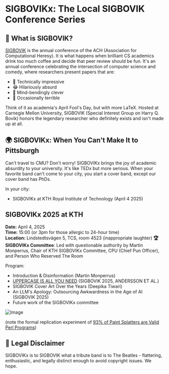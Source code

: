 # SIGBOVIKx: The Local SIGBOVIK Conference Series

## 🤔 What is SIGBOVIK?

[SIGBOVIK](https://sigbovik.org/) is the annual conference of the ACH (Association for Computational Heresy). It is what happens when brilliant CS academics drink too much coffee and decide that peer review should be fun. It's an annual conference celebrating the intersection of computer science and comedy, where researchers present papers that are:

- 🧠 Technically impressive
- 😂 Hilariously absurd
- 🤯 Mind-bendingly clever
- 💩 Occasionally terrible

Think of it as academia's April Fool's Day, but with more LaTeX. Hosted at Carnegie Mellon University, SIGBOVIK (Special Interest Group on Harry Q. Bovik) honors the legendary researcher who definitely exists and isn't made up at all.

## 🌍 SIGBOVIKx: When You Can't Make It to Pittsburgh

Can't travel to CMU? Don't worry! SIGBOVIKx brings the joy of academic absurdity to your university. It's like TEDx but more serious. When your favorite band can't come to your city, you start a cover band, except our cover band has PhDs.

In your city:

- SIGBOVIKx at KTH Royal Institute of Technology (April 4 2025)

## SIGBOVIKx 2025 at KTH

**Date:** April 4, 2025  
**Time:** 15:00 (or 3pm for those allergic to 24-hour time)  
**Location:** Lindstedtsvägen 5, TCS, room 4523 (inappropriate laughter)
**🏆 SIGBOVIKx Committee**: Led with questionable authority by Martin Monperrus, Chair of KTH SIGBOVIKx Committee, CPU (Chief Pun Officer), and Person Who Reserved The Room

Program:
- Introduction & Disinformation (Martin Monperrus)
- [UPPERCASE IS ALL YOU NEED](https://github.com/ASSERT-KTH/UPPERCASE_IS_ALL_YOU_NEED/blob/main/SIGBOVIK_2025__UPPERCASE_IS_ALL_YOU_NEED.pdf) (SIGBOVIK 2025, ANDERSSON ET AL.)
- SIGBOVIK Cover Art Over the Years (Deepika Tiwari)
- An LLM's Apology: Outsourcing Awkwardness in the Age of AI (SIGBOVIK 2025)
- Future work of the SIGBOVIKx committee

![Image](https://github.com/user-attachments/assets/1d469136-04f0-4a0e-965a-3480c84d305a)

(note the formal replication experiment of [93% of Paint Splatters are Valid Perl Programs](https://www.mcmillen.dev/sigbovik/))

## 💼 Legal Disclaimer

SIGBOVIKx is to SIGBOVIK what a tribute band is to The Beatles - flattering, enthusiastic, and legally distinct enough to avoid copyright issues. We hope.
